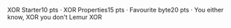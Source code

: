 XOR Starter10 pts · 
XOR Properties15 pts ·
Favourite byte20 pts · 
You either know, XOR you don't
Lemur XOR

